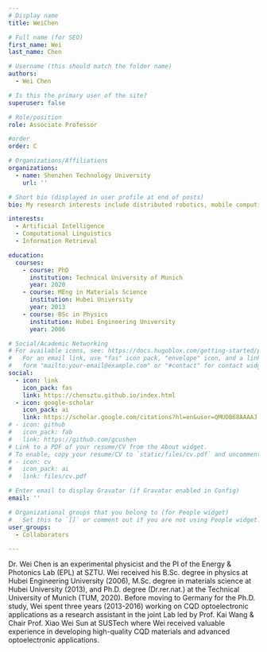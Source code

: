 ```yaml
---
# Display name
title: WeiChen

# Full name (for SEO)
first_name: Wei
last_name: Chen

# Username (this should match the folder name)
authors:
  - Wei Chen

# Is this the primary user of the site?
superuser: false

# Role/position
role: Associate Professor

#order
order: C

# Organizations/Affiliations
organizations:
  - name: Shenzhen Technology University
    url: ''

# Short bio (displayed in user profile at end of posts)
bio: My research interests include distributed robotics, mobile computing and programmable matter.

interests:
  - Artificial Intelligence
  - Computational Linguistics
  - Information Retrieval

education:
  courses:
    - course: PhD
      institution: Technical University of Munich
      year: 2020
    - course: MEng in Materials Science
      institution: Hubei University
      year: 2013
    - course: BSc in Physics
      institution: Hubei Engineering University
      year: 2006

# Social/Academic Networking
# For available icons, see: https://docs.hugoblox.com/getting-started/page-builder/#icons
#   For an email link, use "fas" icon pack, "envelope" icon, and a link in the
#   form "mailto:your-email@example.com" or "#contact" for contact widget.
social:
  - icon: link
    icon_pack: fas
    link: https://chensztu.github.io/index.html
  - icon: google-scholar
    icon_pack: ai
    link: https://scholar.google.com/citations?hl=en&user=QMUDB68AAAAJ
# - icon: github
#   icon_pack: fab
#   link: https://github.com/gcushen
# Link to a PDF of your resume/CV from the About widget.
# To enable, copy your resume/CV to `static/files/cv.pdf` and uncomment the lines below.
# - icon: cv
#   icon_pack: ai
#   link: files/cv.pdf

# Enter email to display Gravatar (if Gravatar enabled in Config)
email: ''

# Organizational groups that you belong to (for People widget)
#   Set this to `[]` or comment out if you are not using People widget.
user_groups:
  - Collaborators

---
```


Dr. Wei Chen is an experimental physicist and the PI of the Energy & Photonics Lab (EPL) at SZTU. Wei received his B.Sc. degree in physics at Hubei Engineering University (2006), M.Sc. degree in materials science at Hubei University (2013), and Ph.D. degree (Dr.rer.nat.) at the Technical University of Munich (TUM, 2020). Before moving to Germany for the Ph.D. study, Wei spent three years (2013-2016) working on CQD optoelectronic applications as a research assistant in the joint Lab led by Prof. Kai Wang & Chair Prof. Xiao Wei Sun at SUSTech where Wei received valuable experience in developing high-quality CQD materials and advanced optoelectronic applications.
